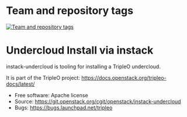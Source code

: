 Team and repository tags
========================

[![Team and repository tags](https://governance.openstack.org/tc/badges/instack-undercloud.svg)](https://governance.openstack.org/tc/reference/tags/index.html)

<!-- Change things from this point on -->

Undercloud Install via instack
==============================

instack-undercloud is tooling for installing a TripleO undercloud.

It is part of the TripleO project:
https://docs.openstack.org/tripleo-docs/latest/

* Free software: Apache license
* Source: https://git.openstack.org/cgit/openstack/instack-undercloud
* Bugs: https://bugs.launchpad.net/tripleo
